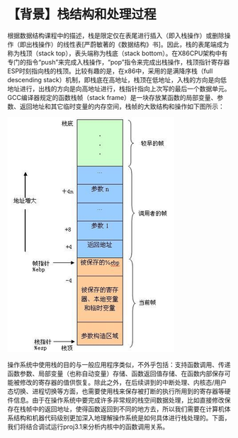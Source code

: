# 【背景】栈结构和处理过程

根据数据结构课程中的描述，栈是限定仅在表尾进行插入（即入栈操作）或删除操作（即出栈操作）的线性表[严蔚敏著的《数据结构》书]。因此，栈的表尾端成为称为栈顶（stack top），表头端称为栈底（stack bottom）。在X86CPU架构中有专门的指令“push”来完成入栈操作，“pop”指令来完成出栈操作，栈顶指针寄存器ESP时刻指向栈的栈顶。比较有趣的是，在x86中，采用的是满降序栈（full descending stack）机制，即栈底在高地址，栈顶在低地址，入栈的方向是向低地址进行，出栈的方向是向高地址进行，栈指针指向上次写的最后一个数据单元。GCC编译器规定的函数栈帧（stack frame）是一块存放某函数的局部变量、参数、返回地址和其它临时变量的内存空间，栈帧的大致结构和操作如下图所示：

![3.3.3.1](figures/3.3.3.1.png)

操作系统中使用栈的目的与一般应用程序类似，不外乎包括：支持函数调用、传递函数参数、局部变量（也称自动变量）存储、函数返回值存储、在函数内部保存可能被修改的寄存器的值供恢复。除此之外，在后续讲到的中断处理、内核态/用户态切换、进程切换等方面，也需要使用栈来保存被打断的执行所用到的寄存器等硬件信息。由于在操作系统中要完成许多非常规的栈空间数据处理，比如直接修改保存在栈帧中的返回地址，使得函数返回到不同的地方去，所以我们需要在计算机体系结构和机器代码级别更加深入地理解操作系统是如何具体进行栈处理的。下面，我们将结合调试运行proj3.1来分析内核中的函数调用关系。
